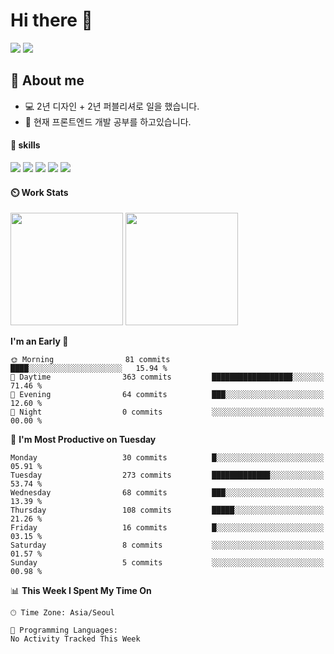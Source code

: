 # Hi there 👋
<p>
  <a href="https://yellowfiber.github.io/" target="_blank" title="기술 블로그(새창열림)"><img src="https://img.shields.io/badge/Tech_Blog-DD0B78?style=flat&logo=GitHub&logoColor=white"></a>
  <a href="mailto:dsa020175@gmail.com"><img src="https://img.shields.io/badge/dsa020175@gmail.com-EA4335?style=flat&logo=Gmail&logoColor=white"></a>
</p>

## 💬 About me
- 💻 2년 디자인 + 2년 퍼블리셔로 일을 했습니다.
- 🌱 현재 프론트엔드 개발 공부를 하고있습니다.

#### 💪 skills

<p>
  <img src="https://img.shields.io/badge/HTML5-E34F26?style=flat&logo=HTML5&logoColor=white"/>
  <img src="https://img.shields.io/badge/CSS3-1572B6?style=flat&logo=CSS3&logoColor=white"/>
  <img src="https://img.shields.io/badge/JavaScript-F7DF1E?style=flat&logo=JavaScript&logoColor=black"/>
  <img src="https://img.shields.io/badge/Three.js-000000?style=flat&logo=Three.js&logoColor=white"/>
  <img src="https://img.shields.io/badge/React-61DAFB?style=flat&logo=React&logoColor=black"/>
</p>

#### ⏲️ Work Stats
<p>
  <img height="180em" src="https://github-readme-stats.vercel.app/api?username=YellowFiber&show_icons=true&theme=radical">
  <img height="180em" src="https://github-readme-stats.vercel.app/api/top-langs/?username=YellowFiber&layout=compact&theme=radical">
</p>


<!--START_SECTION:waka-->
**I'm an Early 🐤** 

```text
🌞 Morning                81 commits          ████░░░░░░░░░░░░░░░░░░░░░   15.94 % 
🌆 Daytime                363 commits         ██████████████████░░░░░░░   71.46 % 
🌃 Evening                64 commits          ███░░░░░░░░░░░░░░░░░░░░░░   12.60 % 
🌙 Night                  0 commits           ░░░░░░░░░░░░░░░░░░░░░░░░░   00.00 % 
```
📅 **I'm Most Productive on Tuesday** 

```text
Monday                   30 commits          █░░░░░░░░░░░░░░░░░░░░░░░░   05.91 % 
Tuesday                  273 commits         █████████████░░░░░░░░░░░░   53.74 % 
Wednesday                68 commits          ███░░░░░░░░░░░░░░░░░░░░░░   13.39 % 
Thursday                 108 commits         █████░░░░░░░░░░░░░░░░░░░░   21.26 % 
Friday                   16 commits          █░░░░░░░░░░░░░░░░░░░░░░░░   03.15 % 
Saturday                 8 commits           ░░░░░░░░░░░░░░░░░░░░░░░░░   01.57 % 
Sunday                   5 commits           ░░░░░░░░░░░░░░░░░░░░░░░░░   00.98 % 
```


📊 **This Week I Spent My Time On** 

```text
🕑︎ Time Zone: Asia/Seoul

💬 Programming Languages: 
No Activity Tracked This Week
```


<!--END_SECTION:waka-->
